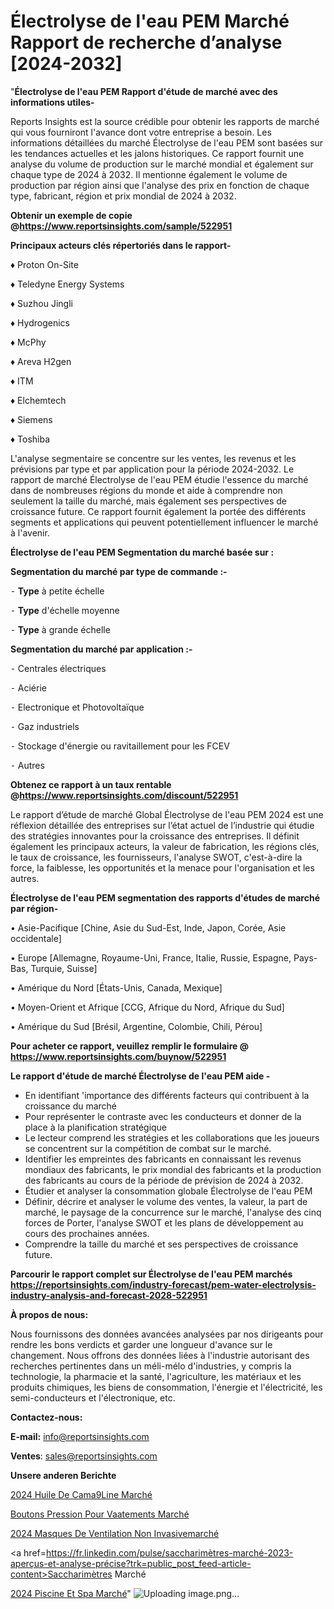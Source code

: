 # Électrolyse de l'eau PEM Marché Rapport de recherche d’analyse [2024-2032]

"<strong>Électrolyse de l'eau PEM Rapport d'étude de marché avec des informations utiles-</strong>

Reports Insights est la source crédible pour obtenir les rapports de marché qui vous fourniront l'avance dont votre entreprise a besoin. Les informations détaillées du marché Électrolyse de l'eau PEM sont basées sur les tendances actuelles et les jalons historiques. Ce rapport fournit une analyse du volume de production sur le marché mondial et également sur chaque type de 2024 à 2032. Il mentionne également le volume de production par région ainsi que l'analyse des prix en fonction de chaque type, fabricant, région et prix mondial de 2024 à 2032.

<strong><b>Obtenir un exemple de copie @</b></strong><a href=https://www.reportsinsights.com/sample/522951><strong><b>https://www.reportsinsights.com/sample/522951</b></strong></a>

<b>Principaux acteurs clés répertoriés dans le rapport-</b>

<b> </b>♦ Proton On-Site

♦ Teledyne Energy Systems

♦ Suzhou Jingli

♦ Hydrogenics

♦ McPhy

♦ Areva H2gen

♦ ITM

♦ Elchemtech

♦ Siemens

♦ Toshiba

L'analyse segmentaire se concentre sur les ventes, les revenus et les prévisions par type et par application pour la période 2024-2032. Le rapport de marché Électrolyse de l'eau PEM étudie l'essence du marché dans de nombreuses régions du monde et aide à comprendre non seulement la taille du marché, mais également ses perspectives de croissance future. Ce rapport fournit également la portée des différents segments et applications qui peuvent potentiellement influencer le marché à l'avenir.

<strong>Électrolyse de l'eau PEM Segmentation du marché basée sur :</strong>

<strong>Segmentation du marché par type de commande :-</strong>

⁃ <strong>Type</strong> à petite échelle

⁃ <strong>Type</strong> d'échelle moyenne

⁃ <strong>Type</strong> à grande échelle

<strong>Segmentation du marché par application :-</strong>

⁃ Centrales électriques

⁃ Aciérie

⁃ Electronique et Photovoltaïque

⁃ Gaz industriels

⁃ Stockage d'énergie ou ravitaillement pour les FCEV

⁃ Autres

<strong><b>Obtenez ce rapport à un taux rentable @</b></strong><a href=https://www.reportsinsights.com/discount/522951><strong><b>https://www.reportsinsights.com/discount/522951</b></strong></a>

Le rapport d’étude de marché Global Électrolyse de l'eau PEM 2024 est une réflexion détaillée des entreprises sur l’état actuel de l’industrie qui étudie des stratégies innovantes pour la croissance des entreprises. Il définit également les principaux acteurs, la valeur de fabrication, les régions clés, le taux de croissance, les fournisseurs, l'analyse SWOT, c'est-à-dire la force, la faiblesse, les opportunités et la menace pour l'organisation et les autres.

<strong>Électrolyse de l'eau PEM segmentation des rapports d'études de marché par région-</strong>

• Asie-Pacifique [Chine, Asie du Sud-Est, Inde, Japon, Corée, Asie occidentale]

• Europe [Allemagne, Royaume-Uni, France, Italie, Russie, Espagne, Pays-Bas, Turquie, Suisse]

• Amérique du Nord [États-Unis, Canada, Mexique]

• Moyen-Orient et Afrique [CCG, Afrique du Nord, Afrique du Sud]

• Amérique du Sud [Brésil, Argentine, Colombie, Chili, Pérou]

<strong>Pour acheter ce rapport, veuillez remplir le formulaire @   <a href=https://www.reportsinsights.com/buynow/522951>https://www.reportsinsights.com/buynow/522951</a></strong>

<strong>Le rapport d'étude de marché Électrolyse de l'eau PEM aide -</strong>
<ul>
  <li>En identifiant 'importance des différents facteurs qui contribuent à la croissance du marché</li>
  <li>Pour représenter le contraste avec les conducteurs et donner de la place à la planification stratégique</li>
  <li>Le lecteur comprend les stratégies et les collaborations que les joueurs se concentrent sur la compétition de combat sur le marché.</li>
  <li>Identifier les empreintes des fabricants en connaissant les revenus mondiaux des fabricants, le prix mondial des fabricants et la production des fabricants au cours de la période de prévision de 2024 à 2032.</li>
  <li>Étudier et analyser la consommation globale Électrolyse de l'eau PEM</li>
  <li>Définir, décrire et analyser le volume des ventes, la valeur, la part de marché, le paysage de la concurrence sur le marché, l'analyse des cinq forces de Porter, l'analyse SWOT et les plans de développement au cours des prochaines années.</li>
  <li>Comprendre la taille du marché et ses perspectives de croissance future.</li>
</ul>

<strong>Parcourir le rapport complet sur Électrolyse de l'eau PEM marchés <a href=https://reportsinsights.com/industry-forecast/pem-water-electrolysis-industry-analysis-and-forecast-2028-522951>https://reportsinsights.com/industry-forecast/pem-water-electrolysis-industry-analysis-and-forecast-2028-522951</a></strong>

<strong>À propos de nous:</strong>

Nous fournissons des données avancées analysées par nos dirigeants pour rendre les bons verdicts et garder une longueur d'avance sur le changement. Nous offrons des données liées à l'industrie autorisant des recherches pertinentes dans un méli-mélo d'industries, y compris la technologie, la pharmacie et la santé, l'agriculture, les matériaux et les produits chimiques, les biens de consommation, l'énergie et l'électricité, les semi-conducteurs et l'électronique, etc.

<strong>Contactez-nous:</strong>

<strong>E-mail:</strong> <a href=mailto:info@reportsinsights.com>info@reportsinsights.com</a>

<strong>Ventes</strong>: <a href=mailto:sales@reportsinsights.com>sales@reportsinsights.com</a>

<strong>Unsere anderen Berichte</strong>

<a href=https://www.linkedin.com/pulse/2024-huile-de-cam%C3%A9line-march%C3%A9-informations-y5fyc/>2024 Huile De Cama9Line Marché</a>

<a href=https://www.linkedin.com/pulse/boutons-pression-pour-v%C3%AAtements-march%C3%A9-2024-demande-hocac/>Boutons Pression Pour Vaatements Marché</a>

<a href=https://www.linkedin.com/pulse/2024-masques-de-ventilation-non-invasivemarché-f8jec/>2024 Masques De Ventilation Non Invasivemarché</a>

<a href=https://fr.linkedin.com/pulse/saccharimètres-marché-2023-aperçus-et-analyse-précise?trk=public_post_feed-article-content>Saccharimètres Marché</a>

<a href=https://www.linkedin.com/pulse/2024-piscine-et-spa-march%C3%A9-segmentation-tendances-xj3gf/>2024 Piscine Et Spa Marché</a>"
![Uploading image.png…]()
